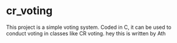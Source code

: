 # cr_voting
This project is a simple voting system. Coded in C, it can be used to conduct voting in classes like CR voting.
hey this is written by Ath
